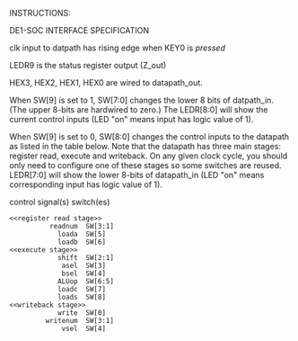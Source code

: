 INSTRUCTIONS:

DE1-SOC INTERFACE SPECIFICATION 

clk input to datpath has rising edge when KEY0 is *pressed* 

LEDR9 is the status register output (Z_out)

HEX3, HEX2, HEX1, HEX0 are wired to datapath_out.

When SW[9] is set to 1, SW[7:0] changes the lower 8 bits of datpath_in.
(The upper 8-bits are hardwired to zero.) The LEDR[8:0] will show the
current control inputs (LED "on" means input has logic value of 1).

When SW[9] is set to 0, SW[8:0] changes the control inputs to the datapath
as listed in the table below.  Note that the datapath has three main
stages: register read, execute and writeback.  On any given clock cycle,
you should only need to configure one of these stages so some switches are
reused.  LEDR[7:0] will show the lower 8-bits of datapath_in (LED "on"
means corresponding input has logic value of 1).

control signal(s)  switch(es)
~~~~~~~~~~~~~~~~~  ~~~~~~~~~       
<<register read stage>>
          readnum  SW[3:1]
            loada  SW[5]
            loadb  SW[6]
<<execute stage>>
            shift  SW[2:1]
             asel  SW[3]
             bsel  SW[4]
            ALUop  SW[6:5]
            loadc  SW[7]
            loads  SW[8]
<<writeback stage>>
            write  SW[0]      
         writenum  SW[3:1]
             vsel  SW[4]
